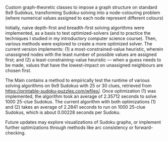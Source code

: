 Custom graph-theoretic classes to impose a graph structure on standard 9x9 Sudokus, transforming Sudoku-solving into a node-colouring problem (where numerical values assigned to each node represent different colours)

Initially, naive depth-first and breadth-first solving algorithms were implemented, as a basis to test optimized-solvers (and to practice the techniques I studied in my introductory computer science course).
Then, various methods were explored to create a more optimized solver. The current version implements: (1) a most-constrained-value heuristic, wherein unassigned nodes with the least number of possible values are assigned first; and (2) a least-constraining-value heuristic — when a guess needs to be made, values that have the lowest-impact on unassigned neighbours are chosen first.  

The Main contains a method to empirically test the runtime of various solving algorithms on 9x9 Sudokus with 25 or 30 clues, retrieved from https://printable-sudoku-puzzles.com/wfiles/. 
Once optimization (1) was implemented, the algorithm took an average of 2.35712 seconds to solve 1000 25-clue Sudokus. The current algorithm with both optimizations (1) and (2) takes an average of 2.2841 seconds to run on 1000 25-clue Sudokus, which is about 0.00228 seconds per Sudoku. 

Future updates may explore visualizations of Sudoku graphs, or implement further optimizations through methods like arc consistency or forward-checking. 
